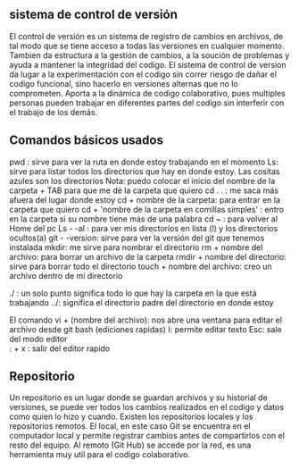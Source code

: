 ## sistema de control de versión 
El control de versión es un sistema de registro de cambios en archivos, de tal modo que se tiene acceso a todas las versiones en cualquier momento. Tambien  da estructura a la gestión de cambios, a la soución de problemas y ayuda a mantener la integridad del codigo. 
El sistema de control de version da lugar a la experimentación con el codigo sin correr riesgo de dañar el codigo funcional, sino hacerlo en versiones alternas que no lo comprometen. Aporta a la dinámica de codigo colaborativo, pues multiples personas pueden trabajar en diferentes partes del codigo sin interferir con el trabajo de los demás. 

## Comandos básicos usados 
pwd : sirve para ver la ruta en donde estoy trabajando en el momento 
Ls: sirve para listar todos los directorios que hay en donde estoy. Las cositas azules son los directorios
Nota: puedo colocar el inicio del nombre de la carpeta + TAB para que me dé la carpeta que quiero
cd . . : me saca más afuera del lugar donde estoy
cd  + nombre de la carpeta: para entrar en la carpeta que quiero
cd + 'nombre de la carpeta en comillas simples' : entro en la carpeta si su nombre tiene más de una palabra
cd ~ : para volver al Home del pc
Ls - -al : para ver mis directorios en lista (l) y los directorios ocultos(a)
git - -version: sirve para ver la versión del git que tenemos instalada 
mkdir: me sirve para nombrar el directorio 
rm + nombre del archivo: para borrar un archivo de la carpeta 
rmdir + nombre del directorio: sirve para borrar todo el directorio 
touch + nombre del archivo: creo un archivo dentro de mi directorio

./ : un solo punto significa todo lo que hay la carpeta en la que está trabajando
../: significa el directorio padre del directorio en donde estoy

El comando vi + (nombre del archivo): nos abre una ventana para editar el archivo desde git bash (ediciones rapidas) 
I: permite editar texto 
Esc: sale del modo editor  
: + x : salir del editor rapido 

## Repositorio
Un repositorio es un lugar donde se guardan archivos y su historial de versiones, se puede ver todos los cambios realizados en el codigo y datos como quien lo hizo y cuando. Existen los repositorios locales y los repositorios remotos. El local, en este caso Git se encuentra en el computador local y permite registrar cambios antes de compartirlos con el resto del equipo. Al remoto (Git Hub) se accede por la red, es una herramienta muy util para el codigo colaborativo. 

